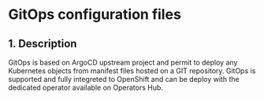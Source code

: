 # GitOps configuration files

## 1. Description

GitOps is based on ArgoCD upstream project and permit to deploy any Kubernetes objects from manifest files hosted on a GIT repository. GitOps is supported and fully integreted to OpenShift and can be deploy with the dedicated operator available on Operators Hub.
